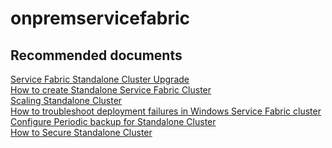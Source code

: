 <properties
	pageTitle="onpremservicefabric"
	description="onpremservicefabric"
	service="microsoft.servicefabric"
	resource="clusters"
	authors="chiragpa"
	displayOrder=""
	selfHelpType="generic"
	supportTopicIds="32608930"
	resourceTags=""
	productPesIds="15842"
	cloudEnvironments="public"
/>

# onpremservicefabric

## **Recommended documents**
[Service Fabric Standalone Cluster Upgrade](https://docs.microsoft.com/azure/service-fabric/service-fabric-cluster-upgrade-windows-server)<br>
[How to create Standalone Service Fabric Cluster](https://docs.microsoft.com/azure/service-fabric/service-fabric-cluster-creation-for-windows-server)<br>
[Scaling Standalone Cluster](https://docs.microsoft.com/azure/service-fabric/service-fabric-cluster-windows-server-add-remove-nodes)<br>
[How to troubleshoot deployment failures in Windows Service Fabric cluster](https://blogs.msdn.microsoft.com/premier_developer/2018/01/08/service-fabric-how-to-troubleshoot-deployment-errors-in-service-fabric-windows-cluster/)<br>
[Configure Periodic backup for Standalone Cluster](https://docs.microsoft.com/azure/service-fabric/service-fabric-backuprestoreservice-quickstart-standalonecluster)<br>
[How to Secure Standalone Cluster](https://blogs.msdn.microsoft.com/maheshk/2017/01/27/service-fabric-how-to-secure-a-standalone-cluster-on-prem/)<br>